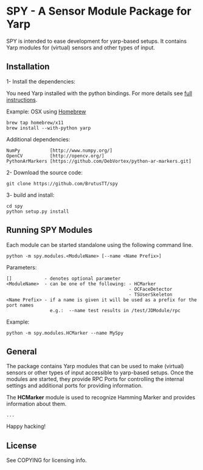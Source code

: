 # SPY - A Sensor Module Package for Yarp

SPY is intended to ease development for yarp-based setups. It contains Yarp modules for (virtual) 
sensors and other types of input.


## Installation

1- Install the dependencies:

You need Yarp installed with the python bindings. For more details see 
[full instructions](http://wiki.icub.org/yarpdoc/install.html).

Example: OSX using [Homebrew](http://brew.sh)

    brew tap homebrew/x11
    brew install --with-python yarp


Additional dependencies:

    NumPy           [http://www.numpy.org/]
    OpenCV          [http://opencv.org/]
    PythonArMarkers [https://github.com/DebVortex/python-ar-markers.git]


2- Download the source code: 

    git clone https://github.com/BrutusTT/spy

3- build and install:

    cd spy
    python setup.py install


## Running SPY Modules

Each module can be started standalone using the following command line.


    python -m spy.modules.<ModuleName> [--name <Name Prefix>]

Parameters:

    []            - denotes optional parameter
    <ModuleName>  - can be one of the following: - HCMarker
                                                 - OCFaceDetector
                                                 - TSUserSkeleton
    <Name Prefix> - if a name is given it will be used as a prefix for the port names
                    e.g.:  --name test results in /test/JDModule/rpc

Example:

    python -m spy.modules.HCMarker --name MySpy


## General

The package contains Yarp modules that can be used to make (virtual) sensors or other types of input 
accessible to yarp-based setups. Once the modules are started, they provide RPC Ports for 
controlling the internal settings and additional ports for providing information.

The **HCMarker** module is used to recognize Hamming Marker and provides information about them.

    ...


Happy hacking!

## License

See COPYING for licensing info.
